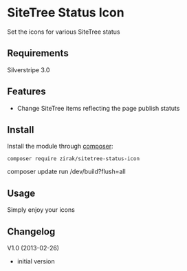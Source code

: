 # SiteTree Status Icon

Set the icons for various SiteTree status

## Requirements

Silverstripe 3.0

## Features

- Change SiteTree items reflecting the page publish statuts

## Install

Install the module through [composer](http://getcomposer.org):

	composer require zirak/sitetree-status-icon
  composer update
  run /dev/build?flush=all

## Usage
Simply enjoy your icons

## Changelog

V1.0 (2013-02-26)
* initial version

